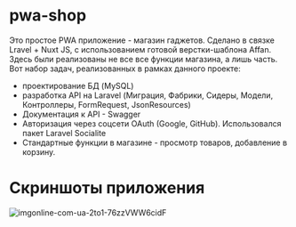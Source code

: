 # pwa-shop
  Это простое PWA приложение - магазин гаджетов. Сделано в связке Lravel + Nuxt JS, с использованием готовой верстки-шаблона Affan.  
  Здесь были реализованы не все все функции магазина, а лишь часть.  
  Вот набор задач, реализованных в рамках данного проекте:
- проектирование БД (MySQL)
- разработка API на Laravel (Миграция, Фабрики, Сидеры, Модели, Контроллеры, FormRequest, JsonResources)
- Документация к API - Swagger
- Авторизация через соцсети OAuth (Google, GitHub). Использовался пакет Laravel Socialite
- Стандартные функции в магазине - просмотр товаров, добавление в корзину.

# Скриншоты приложения

![imgonline-com-ua-2to1-76zzVWW6cidF](https://github.com/littlegirl-yar/pwa-shop/assets/59262478/ba1e820e-9bbc-49ed-9052-28f95bbe9279)
